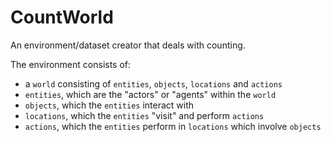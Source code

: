 # CountWorld

An environment/dataset creator that deals with counting.

The environment consists of:

- a `world` consisting of `entities`, `objects`, `locations` and `actions`
- `entities`, which are the "actors" or "agents" within the `world`
- `objects`, which the `entities` interact with
- `locations`, which the `entities` "visit" and perform `actions`
- `actions`, which the `entities` perform in `locations` which involve `objects`